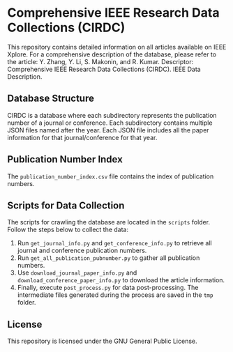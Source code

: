 # Comprehensive IEEE Research Data Collections (CIRDC)

This repository contains detailed information on all articles available on IEEE Xplore. For a comprehensive description of the database, please refer to the article:
Y. Zhang, Y. Li, S. Makonin, and R. Kumar. Descriptor: Comprehensive IEEE Research Data Collections (CIRDC). IEEE Data Description.

## Database Structure

CIRDC is a database where each subdirectory represents the publication number of a journal or conference. Each subdirectory contains multiple JSON files named after the year. Each JSON file includes all the paper information for that journal/conference for that year.

## Publication Number Index

The `publication_number_index.csv` file contains the index of publication numbers.

## Scripts for Data Collection

The scripts for crawling the database are located in the `scripts` folder. Follow the steps below to collect the data:

1. Run `get_journal_info.py` and `get_conference_info.py` to retrieve all journal and conference publication numbers.
2. Run `get_all_publication_pubnumber.py` to gather all publication numbers.
3. Use `download_journal_paper_info.py` and `download_conference_paper_info.py` to download the article information.
4. Finally, execute `post_process.py` for data post-processing. The intermediate files generated during the process are saved in the `tmp` folder.

## License

This repository is licensed under the GNU General Public License.


